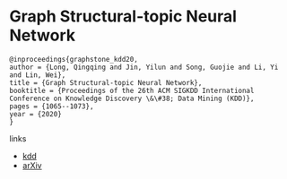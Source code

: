 # Graph Structural-topic Neural Network

```
@inproceedings{graphstone_kdd20,
author = {Long, Qingqing and Jin, Yilun and Song, Guojie and Li, Yi and Lin, Wei},
title = {Graph Structural-topic Neural Network},
booktitle = {Proceedings of the 26th ACM SIGKDD International Conference on Knowledge Discovery \&\#38; Data Mining (KDD)},
pages = {1065--1073},
year = {2020}
}
```

links
- [kdd](https://www.kdd.org/kdd2020/accepted-papers/view/graph-structural-topic-neural-network)
- [arXiv](https://arxiv.org/abs/2006.14278)
